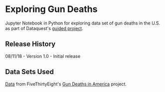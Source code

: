 # Exploring Gun Deaths
Jupyter Notebook in Python for exploring data set of gun deaths in the U.S. as part of Dataquest's [guided project](https://www.dataquest.io/course/python-programming-intermediate).

## Release History

08/11/18 - Version 1.0 - Initial release

## Data Sets Used

[Data](https://github.com/fivethirtyeight/guns-data) from FiveThirtyEight's [Gun Deaths in America](https://fivethirtyeight.com/features/gun-deaths/) project.
